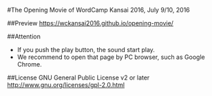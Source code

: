#The Opening Movie of WordCamp Kansai 2016, July 9/10, 2016

##Preview
https://wckansai2016.github.io/opening-movie/

##Attention
* If you push the play button, the sound start play.  
* We recommend to open that page by PC browser, such as Google Chrome.

##License
GNU General Public License v2 or later
http://www.gnu.org/licenses/gpl-2.0.html